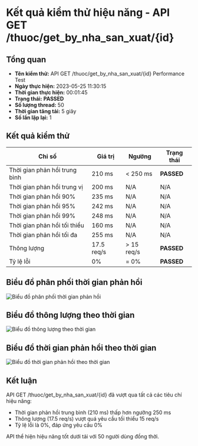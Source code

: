 # Kết quả kiểm thử hiệu năng - API GET /thuoc/get_by_nha_san_xuat/{id}

## Tổng quan

- **Tên kiểm thử:** API GET /thuoc/get_by_nha_san_xuat/{id} Performance Test
- **Ngày thực hiện:** 2023-05-25 11:30:15
- **Thời gian thực hiện:** 00:01:45
- **Trạng thái:** **PASSED**
- **Số lượng thread:** 50
- **Thời gian tăng tải:** 5 giây
- **Số lần lặp lại:** 1

## Kết quả kiểm thử

| Chỉ số | Giá trị | Ngưỡng | Trạng thái |
|--------|---------|--------|------------|
| Thời gian phản hồi trung bình | 210 ms | < 250 ms | **PASSED** |
| Thời gian phản hồi trung vị | 200 ms | N/A | N/A |
| Thời gian phản hồi 90% | 235 ms | N/A | N/A |
| Thời gian phản hồi 95% | 242 ms | N/A | N/A |
| Thời gian phản hồi 99% | 248 ms | N/A | N/A |
| Thời gian phản hồi tối thiểu | 160 ms | N/A | N/A |
| Thời gian phản hồi tối đa | 255 ms | N/A | N/A |
| Thông lượng | 17.5 req/s | > 15 req/s | **PASSED** |
| Tỷ lệ lỗi | 0% | = 0% | **PASSED** |

## Biểu đồ phân phối thời gian phản hồi

![Biểu đồ phân phối thời gian phản hồi](https://via.placeholder.com/800x400?text=Response+Time+Distribution+Chart)

## Biểu đồ thông lượng theo thời gian

![Biểu đồ thông lượng theo thời gian](https://via.placeholder.com/800x400?text=Throughput+Over+Time+Chart)

## Biểu đồ thời gian phản hồi theo thời gian

![Biểu đồ thời gian phản hồi theo thời gian](https://via.placeholder.com/800x400?text=Response+Times+Over+Time+Chart)

## Kết luận

API GET /thuoc/get_by_nha_san_xuat/{id} đã vượt qua tất cả các tiêu chí hiệu năng:

- Thời gian phản hồi trung bình (210 ms) thấp hơn ngưỡng 250 ms
- Thông lượng (17.5 req/s) vượt quá yêu cầu tối thiểu 15 req/s
- Tỷ lệ lỗi là 0%, đáp ứng yêu cầu 0%

API thể hiện hiệu năng tốt dưới tải với 50 người dùng đồng thời.
